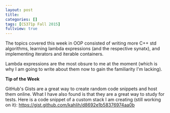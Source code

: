 ```yaml
---
layout: post
title: 
categories: []
tags: [CS371p Fall 2015]
fullview: true
---
```


The topics covered this week in OOP consisted of writing more C++ std algorithms, learning lambda expressions (and the respective synatx), and implementing iterators and iterable containers.

Lambda expressions are the most obsure to me at the moment (which is why I am going to write about them now to gain the familiarity I'm lacking). 

**Tip of the Week**

GitHub's Gists are a great way to create random code snippets and host them online. What I have also found is that they are a great way to study for tests. Here is a code snippet of a custom stack I am creating (still working on it): https://gist.github.com/kahlih/d8692e1b58376974aa0b

